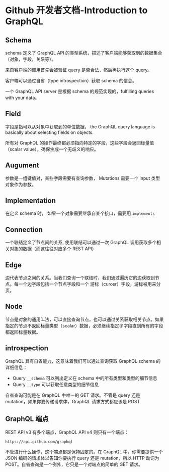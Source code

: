 # Github 开发者文档-Introduction to GraphQL

## Schema

schema 定义了 GraphQL API 的类型系统，描述了客户端能够获取到的数据集合（对象，字段，关系等）。

来自客户端的调用首先会被验证 query 是否合法，然后再执行这个 query。

客户端可以通过自省（type introspection）获取 schema 的信息。

一个 GraphQL API server 是根据 schema 的规范实现的，fulfilling queries with your data。

## Field

字段是指可以从对象中获取到的单位数据， the GraphQL query language is basically about selecting fields on objects.

所有对 GraphQL 的操作最终都必须指向特定的字段，这些字段会返回标量值（scalar value），确保生成一个无歧义的响应。

## Augument

参数是一组键值对，某些字段需要有查询参数， Mutations 需要一个 input 类型对象作为参数。

## Implementation

在定义 schema 时， 如果一个对象需要继承自某个接口，需要用 `implements`

## Connection

一个联结定义了节点间的关系, 使用联结可以通过一次 GraphQL 调用获取多个相关对象的数据（而这往往对应多个 REST API）

## Edge

边代表节点之间的关系。当我们查询一个联结时，我们通过遍历它的边获取到节点。每一个边字段包括一个节点字段和一个 游标（curosr）字段，游标被用来分页。

## Node

节点是对象的通用叫法，可以直接查询节点，也可以通过关系获取相关节点。如果指定的节点不返回标量类型（scalar）数据，必须继续指定子字段直到所有的字段都返回标量数据。

## introspection

GraphQL 具有自省能力，这意味着我们可以通过查询获取 GraphQL schema 的详细信息：

- Query `__schema` 可以列出定义在 schema 中的所有类型和类型的细节信息
- Query `__type` 可以获取任意类型的细节信息

自省查询可能是在 GraphQL 中唯一的 GET 请求。不管是 query 还是 mutation，如果你要传递请求体，GraphQL 请求方式都应该是 POST

## GraphQL 端点

REST API v3 有多个端点，GraphQL API v4 则只有一个端点：

```
https://api.github.com/graphql
```

不管进行什么操作，这个端点都是保持固定的。在 GraphQL 中，你需要提供一个 JSON 编码的请求体以告知你要执行 query 还是 mutation，所以 HTTP 动词为 POST。自省查询是一个例外，它只是一个对端点的简单的 GET 请求。



